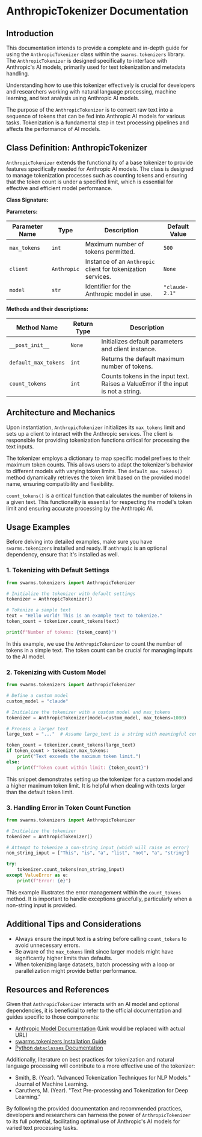 # AnthropicTokenizer Documentation

## Introduction

This documentation intends to provide a complete and in-depth guide for using the `AnthropicTokenizer` class within the `swarms.tokenizers` library. The `AnthropicTokenizer` is designed specifically to interface with Anthropic's AI models, primarily used for text tokenization and metadata handling.

Understanding how to use this tokenizer effectively is crucial for developers and researchers working with natural language processing, machine learning, and text analysis using Anthropic AI models.

The purpose of the `AnthropicTokenizer` is to convert raw text into a sequence of tokens that can be fed into Anthropic AI models for various tasks. Tokenization is a fundamental step in text processing pipelines and affects the performance of AI models.

## Class Definition: AnthropicTokenizer

`AnthropicTokenizer` extends the functionality of a base tokenizer to provide features specifically needed for Anthropic AI models. The class is designed to manage tokenization processes such as counting tokens and ensuring that the token count is under a specified limit, which is essential for effective and efficient model performance.

**Class Signature:**

**Parameters:**

| Parameter Name            | Type      | Description                                                     | Default Value |
|---------------------------|-----------|-----------------------------------------------------------------|---------------|
| `max_tokens`              | `int`     | Maximum number of tokens permitted.                             | `500`         |
| `client`                  | `Anthropic` | Instance of an `Anthropic` client for tokenization services.   | `None`        |
| `model`                   | `str`     | Identifier for the Anthropic model in use.                      | `"claude-2.1"`|

**Methods and their descriptions:**

| Method Name          | Return Type | Description                                                  |
|----------------------|-------------|--------------------------------------------------------------|
| `__post_init__`      | `None`      | Initializes default parameters and client instance.          |
| `default_max_tokens` | `int`       | Returns the default maximum number of tokens.                |
| `count_tokens`       | `int`       | Counts tokens in the input text. Raises a ValueError if the input is not a string. |

## Architecture and Mechanics

Upon instantiation, `AnthropicTokenizer` initializes its `max_tokens` limit and sets up a client to interact with the Anthropic services. The client is responsible for providing tokenization functions critical for processing the text inputs.

The tokenizer employs a dictionary to map specific model prefixes to their maximum token counts. This allows users to adapt the tokenizer's behavior to different models with varying token limits. The `default_max_tokens()` method dynamically retrieves the token limit based on the provided model name, ensuring compatibility and flexibility.

`count_tokens()` is a critical function that calculates the number of tokens in a given text. This functionality is essential for respecting the model's token limit and ensuring accurate processing by the Anthropic AI.

## Usage Examples

Before delving into detailed examples, make sure you have `swarms.tokenizers` installed and ready. If `anthropic` is an optional dependency, ensure that it's installed as well.

### 1. Tokenizing with Default Settings

```python
from swarms.tokenizers import AnthropicTokenizer

# Initialize the tokenizer with default settings
tokenizer = AnthropicTokenizer()

# Tokenize a sample text
text = "Hello world! This is an example text to tokenize."
token_count = tokenizer.count_tokens(text)

print(f"Number of tokens: {token_count}")
```

In this example, we use the `AnthropicTokenizer` to count the number of tokens in a simple text. The token count can be crucial for managing inputs to the AI model.

### 2. Tokenizing with Custom Model

```python
from swarms.tokenizers import AnthropicTokenizer

# Define a custom model
custom_model = "claude"

# Initialize the tokenizer with a custom model and max_tokens
tokenizer = AnthropicTokenizer(model=custom_model, max_tokens=1000)

# Process a larger text
large_text = "..."  # Assume large_text is a string with meaningful content

token_count = tokenizer.count_tokens(large_text)
if token_count > tokenizer.max_tokens:
    print("Text exceeds the maximum token limit.")
else:
    print(f"Token count within limit: {token_count}")
```

This snippet demonstrates setting up the tokenizer for a custom model and a higher maximum token limit. It is helpful when dealing with texts larger than the default token limit.

### 3. Handling Error in Token Count Function

```python
from swarms.tokenizers import AnthropicTokenizer

# Initialize the tokenizer
tokenizer = AnthropicTokenizer()

# Attempt to tokenize a non-string input (which will raise an error)
non_string_input = ["This", "is", "a", "list", "not", "a", "string"]

try:
    tokenizer.count_tokens(non_string_input)
except ValueError as e:
    print(f"Error: {e}")
```

This example illustrates the error management within the `count_tokens` method. It is important to handle exceptions gracefully, particularly when a non-string input is provided.

## Additional Tips and Considerations

- Always ensure the input text is a string before calling `count_tokens` to avoid unnecessary errors.
- Be aware of the `max_tokens` limit since larger models might have significantly higher limits than defaults.
- When tokenizing large datasets, batch processing with a loop or parallelization might provide better performance.

## Resources and References

Given that `AnthropicTokenizer` interacts with an AI model and optional dependencies, it is beneficial to refer to the official documentation and guides specific to those components:

- [Anthropic Model Documentation](#) (Link would be replaced with actual URL)
- [swarms.tokenizers Installation Guide](#)
- [Python `dataclasses` Documentation](https://docs.python.org/3/library/dataclasses.html)

Additionally, literature on best practices for tokenization and natural language processing will contribute to a more effective use of the tokenizer:

- Smith, B. (Year). "Advanced Tokenization Techniques for NLP Models." Journal of Machine Learning.
- Caruthers, M. (Year). "Text Pre-processing and Tokenization for Deep Learning."

By following the provided documentation and recommended practices, developers and researchers can harness the power of `AnthropicTokenizer` to its full potential, facilitating optimal use of Anthropic's AI models for varied text processing tasks.
